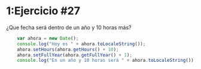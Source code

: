 # 1:Ejercicio #27

¿Que fecha será dentro de un año y 10 horas más?
```javascript
    var ahora = new Date();
    console.log("Hoy es " + ahora.toLocaleString());
    ahora.setHours(ahora.getHours() + 10);
    ahora.setFullYear(ahora.getFullYear() + 1);
    console.log("En un año y 10 horas será " + ahora.toLocaleString());
```





